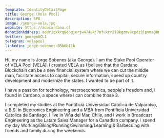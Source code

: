 ```yaml
---
template: IdentityDetailPage
title: George (Vela Pool)
description: SPO
image: /george-vela.jpg
website: https://adacardano.cl
donationAddress: addr1qxkrq6ehgjerjw474ukj7mfukrr2l0kgzmv8cpdz3lpvma386770zmpjhjyuh4jk4cgxwyk2n2ap2959v2upky5ncnxq2ul6j4
twitter: georgeACL1
telegram: velapool
linkedin: jorge-sobenes-05b6b11b
---
```

Hi, my name is Jorge Sobenes (aka George). I am the Stake Pool Operator of VELA Pool [VELA]. I created VELA as I believe that the Cardano Blockchain can be a new financial system where we can cut the middle man, facilitate access to capital, secure information, speed up country development and modernize the states.  I wanted to be part of it.

I have a passion for technology, macroeconomics, people's freedom and, I found in Cardano, a space where I can combine those 3.

I completed my studies at the Pontificia Universidad Catolica de Valparaíso, a B.S. in Electronics Engineering and a MBA from Pontificia Universidad Catolica de Santiago. I live in Viña del Mar, Chile, and I work in Broadcast Engineering as the Latam Sales Manager for a Canadian company. I spend my day Working/Biking/Running/Swimming/Learning & Barbecuing with friends and family during the weekends.
